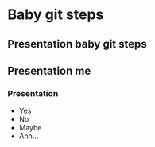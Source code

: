 # Baby git steps
## Presentation baby git steps
## Presentation me
### Presentation
- Yes
- No
- Maybe
- Ahh...